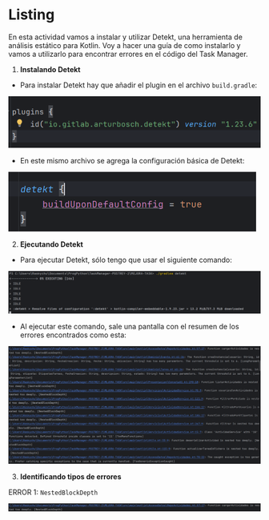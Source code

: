 
# Listing

En esta actividad vamos a instalar y utilizar Detekt, una herramienta de análisis estático para Kotlin.
Voy a hacer una guía de como instalarlo y vamos a utilizarlo para encontrar errores en el código del Task Manager.

1. **Instalando Detekt**

- Para instalar Detekt hay que añadir el plugin en el archivo `build.gradle`:

![detekt_plugin.png](IMAGENES/LISTING/detekt_plugin.png)

- En este mismo archivo se agrega la configuración básica de Detekt:

![detekt_config.png](IMAGENES/LISTING/detekt_config.png)

2. **Ejecutando Detekt**

- Para ejecutar Detekt, sólo tengo que usar el siguiente comando:

![detekt_comando.png](IMAGENES/LISTING/detekt_comando.png)

- Al ejecutar este comando, sale una pantalla con el resumen de los errores encontrados como esta:

![detekt_resumen.png](IMAGENES/LISTING/detekt_resumen.png)

3. **Identificando tipos de errores**

ERROR 1: `NestedBlockDepth`

![Error_NestedBlockDepth.png](IMAGENES/LISTING/Error_NestedBlockDepth.png)